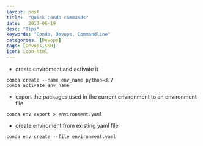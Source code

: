 ```yaml
---
layout: post
title:  "Quick Conda commands"
date:   2017-06-19
desc: "Tips"
keywords: "Conda, Devops, Commandline"
categories: [Devops]
tags: [Devops,SSH]
icon: icon-html
---
```


<ul>
    <li> create enviroment and activate it  </li>
</ul>

```
conda create --name env_name python=3.7
conda activate env_name

```

<ul>
    <li> export the packages used in the current environment to an environment file  </li>
</ul>

```
conda env export > environment.yaml

```

<ul>
    <li> create enviroment from existing yaml file </li>
</ul>

```
conda env create --file environment.yaml

```
